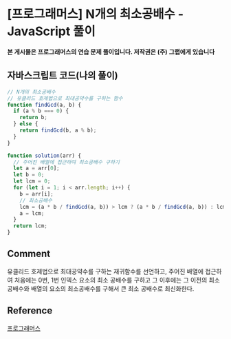 # [프로그래머스] N개의 최소공배수 - JavaScript 풀이

**본 게시물은 프로그래머스의 연습 문제 풀이입니다. 저작권은 (주) 그랩에게 있습니다**

## 자바스크립트 코드(나의 풀이)

```javascript
// N개의 최소공배수
// 유클리드 호제법으로 최대공약수를 구하는 함수
function findGcd(a, b) {
  if (a % b === 0) {
    return b;
  } else {
    return findGcd(b, a % b);
  }
}

function solution(arr) {
  // 주어진 배열에 접근하여 최소공배수 구하기
  let a = arr[0];
  let b = 0;
  let lcm = 0;
  for (let i = 1; i < arr.length; i++) {
    b = arr[i];
    // 최소공배수
    lcm = (a * b / findGcd(a, b)) > lcm ? (a * b / findGcd(a, b)) : lcm;
    a = lcm;
  }
  return lcm;
}

```



## Comment

유클리드 호제법으로 최대공약수를 구하는 재귀함수를 선언하고, 주어진 배열에 접근하여 처음에는 0번, 1번 인덱스 요소의 최소 공배수를 구하고 그 이후에는 그 이전의 최소공배수와 배열의 요소의 최소공배수를 구해서 큰 최소 공배수로 최신화한다.



## Reference

[프로그래머스](https://programmers.co.kr)


